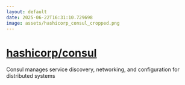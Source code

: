 ```yaml
---
layout: default
date: 2025-06-22T16:31:10.729698
image: assets/hashicorp_consul_cropped.png
---
```


# [hashicorp/consul](https://github.com/hashicorp/consul)

Consul manages service discovery, networking, and configuration for distributed systems
